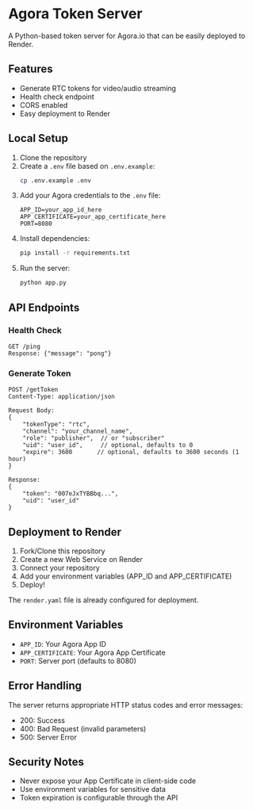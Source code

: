 # Agora Token Server

A Python-based token server for Agora.io that can be easily deployed to Render.

## Features

- Generate RTC tokens for video/audio streaming
- Health check endpoint
- CORS enabled
- Easy deployment to Render

## Local Setup

1. Clone the repository
2. Create a `.env` file based on `.env.example`:
   ```bash
   cp .env.example .env
   ```
3. Add your Agora credentials to the `.env` file:
   ```
   APP_ID=your_app_id_here
   APP_CERTIFICATE=your_app_certificate_here
   PORT=8080
   ```
4. Install dependencies:
   ```bash
   pip install -r requirements.txt
   ```
5. Run the server:
   ```bash
   python app.py
   ```

## API Endpoints

### Health Check
```
GET /ping
Response: {"message": "pong"}
```

### Generate Token
```
POST /getToken
Content-Type: application/json

Request Body:
{
    "tokenType": "rtc",
    "channel": "your_channel_name",
    "role": "publisher",  // or "subscriber"
    "uid": "user_id",     // optional, defaults to 0
    "expire": 3600       // optional, defaults to 3600 seconds (1 hour)
}

Response:
{
    "token": "007eJxTYBBbq...",
    "uid": "user_id"
}
```

## Deployment to Render

1. Fork/Clone this repository
2. Create a new Web Service on Render
3. Connect your repository
4. Add your environment variables (APP_ID and APP_CERTIFICATE)
5. Deploy!

The `render.yaml` file is already configured for deployment.

## Environment Variables

- `APP_ID`: Your Agora App ID
- `APP_CERTIFICATE`: Your Agora App Certificate
- `PORT`: Server port (defaults to 8080)

## Error Handling

The server returns appropriate HTTP status codes and error messages:
- 200: Success
- 400: Bad Request (invalid parameters)
- 500: Server Error

## Security Notes

- Never expose your App Certificate in client-side code
- Use environment variables for sensitive data
- Token expiration is configurable through the API 